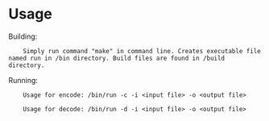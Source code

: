 # Usage
Building: 

        Simply run command "make" in command line. Creates executable file named run in /bin directory. Build files are found in /build directory.

Running: 

        Usage for encode: /bin/run -c -i <input file> -o <output file> 

        Usage for decode: /bin/run -d -i <input file> -o <output file>
